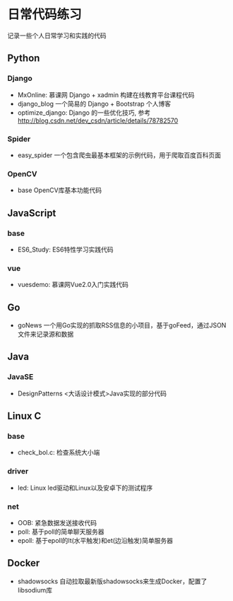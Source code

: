 # 日常代码练习
记录一些个人日常学习和实践的代码

## Python
### Django
- MxOnline: 慕课网 Django + xadmin 构建在线教育平台课程代码
- django_blog 一个简易的 Django + Bootstrap 个人博客
- optimize_django: Django 的一些优化技巧, 参考 http://blog.csdn.net/dev_csdn/article/details/78782570

### Spider
- easy_spider 一个包含爬虫最基本框架的示例代码，用于爬取百度百科页面

### OpenCV
- base OpenCV库基本功能代码


## JavaScript
### base
- ES6_Study: ES6特性学习实践代码

### vue
- vuesdemo: 慕课网Vue2.0入门实践代码


## Go
- goNews 一个用Go实现的抓取RSS信息的小项目，基于goFeed，通过JSON文件来记录源和数据


## Java
### JavaSE
- DesignPatterns <大话设计模式>Java实现的部分代码


## Linux C
### base
- check_bol.c: 检查系统大小端

### driver
- led: Linux led驱动和Linux以及安卓下的测试程序

### net
- OOB: 紧急数据发送接收代码
- poll: 基于poll的简单聊天服务器
- epoll: 基于epoll的lt(水平触发)和et(边沿触发)简单服务器


## Docker
- shadowsocks 自动拉取最新版shadowsocks来生成Docker，配置了libsodium库

